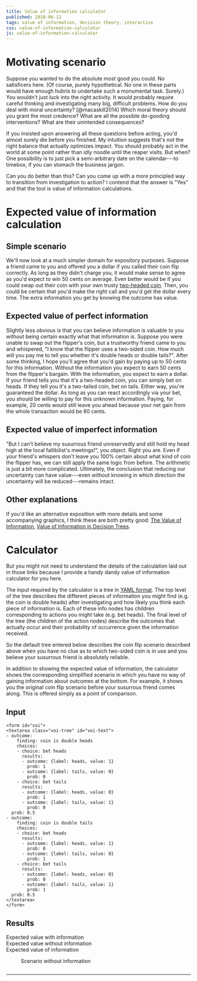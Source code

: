 ```yaml
---
title: Value of information calculator
published: 2018-06-12
tags: value of information, decision theory, interactive
css: value-of-information-calculator
js: value-of-information-calculator
---
```


# Motivating scenario

Suppose you wanted to do the absolute *most* good you could. No satisficers here. (Of course, purely hypothetical. No one in these parts would have enough hubris to undertake such a monumental task. Surely.) You wouldn't just luck into the right activity. It would probably require careful thinking and investigating many big, difficult problems. How do you deal with moral uncertainty? [@macaskill2014] Which moral theory should you grant the most credence? What are all the possible do-gooding interventions? What are their unintended consequences?

If you insisted upon answering all these questions before acting, you'd almost surely die before you finished. My intuition suggests that's not the right balance that actually optimizes impact. You should probably act in the world at some point rather than idly noodle until the reaper visits. But when? One possibility is to just pick a semi-arbitrary date on the calendar---to timebox, if you can stomach the business jargon.

Can you do better than this? Can you come up with a more principled way to transition from investigation to action? I contend that the answer is "Yes" and that the tool is value of information calculations.

# Expected value of information calculation

## Simple scenario

We'll now look at a much simpler domain for expository purposes. Suppose a friend came to you and offered you a dollar if you called their coin flip correctly. As long as they didn't charge you, it would make sense to agree as you'd expect to win 50 cents on average. Even better would be if you could swap out their coin with your own trusty [two-headed coin](http://tvtropes.org/pmwiki/pmwiki.php/Main/TwoHeadedCoin). Then, you could be certain that you'd make the right call and you'd get the dollar every time. The extra information you get by knowing the outcome has value.

## Expected value of perfect information

Slightly less obvious is that you can believe information is valuable to you without being certain exactly what that information is. Suppose you were unable to swap out the flipper's coin, but a trustworthy friend came to you and whispered, "I know that the flipper uses a two-sided coin. How much will you pay me to tell you whether it's double heads or double tails?". After some thinking, I hope you'll agree that you'd gain by paying up to 50 cents for this information. Without the information you expect to earn 50 cents from the flipper's bargain. With the information, you expect to earn a dollar. If your friend tells you that it's a two-headed coin, you can simply bet on heads. If they tell you it's a two-tailed coin, bet on tails. Either way, you're guaranteed the dollar. As long as you can react accordingly via your bet, you should be willing to pay for this unknown information. Paying, for example, 20 cents would still leave you ahead because your net gain from the whole transaction would be 80 cents.

<!--more-->

## Expected value of imperfect information

"But I can't believe my susurrous friend unreservedly and still hold my head high at the local fallibilist's meetings!", you object. Right you are. Even if your friend's whispers don't leave you 100% certain about what kind of coin the flipper has, we can still apply the same logic from before. The arithmetic is just a bit more complicated. Ultimately, the conclusion that reducing our uncertainty can have value---even without knowing in which direction the uncertainty will be reduced---remains intact.

## Other explanations

If you'd like an alternative exposition with more details and some accompanying graphics, I think these are both pretty good: [The Value of Information](http://www.public.asu.edu/~kirkwood/DAStuff/decisiontrees/DecisionTreePrimer-3.pdf), [Value of Information in Decision Trees](http://treeplan.com/chapters/value-of-information-in-decision-trees.pdf).

# Calculator

But you might not need to understand the details of the calculation laid out in those links because I provide a handy dandy value of information calculator for you here.

The input required by the calculator is a tree in [YAML format](https://en.wikipedia.org/wiki/YAML). The top level of the tree describes the different pieces of information you might find (e.g. the coin is double heads) after investigating and how likely you think each piece of information is. Each of these info nodes has children corresponding to actions you might take (e.g. bet heads). The final level of the tree (the children of the action nodes) describe the outcomes that actually occur and their probability of occurrence given the information received.

So the default tree entered below describes the coin flip scenario described above when you have no clue as to which two-sided coin is in use and you believe your susurrous friend is absolutely reliable.

In addition to showing the expected value of information, the calculator shows the corresponding simplified scenario in which you have no way of gaining information about outcomes at the bottom. For example, it shows you the original coin flip scenario before your susurrous friend comes along. This is offered simply as a point of comparison.

## Input

```{=html}
<form id="voi">
<textarea class="voi-tree" id="voi-text">
- outcome:
    finding: coin is double heads
    choices:
    - choice: bet heads
      results:
      - outcome: {label: heads, value: 1}
        prob: 1
      - outcome: {label: tails, value: 0}
        prob: 0
    - choice: bet tails
      results:
      - outcome: {label: heads, value: 0}
        prob: 1
      - outcome: {label: tails, value: 1}
        prob: 0
  prob: 0.5
- outcome:
    finding: coin is double tails
    choices:
    - choice: bet heads
      results:
      - outcome: {label: heads, value: 1}
        prob: 0
      - outcome: {label: tails, value: 0}
        prob: 1
    - choice: bet tails
      results:
      - outcome: {label: heads, value: 0}
        prob: 0
      - outcome: {label: tails, value: 1}
        prob: 1
  prob: 0.5
</textarea>
</form>
```

## Results

<output form="voi" for="voi-text">
<div id="voi-error"></div>
<div id="result-numbers">
<span class="label">Expected value with information</span><span id="expected-value"></span><br/>
<span class="label">Expected value without information</span><span id="forgotten-expected-value"></span><br/>
<span class="label">Expected value of information</span><span id="voi-result"></span><br/>
</div>
<figure><figcaption>Scenario without information</figcaption><pre class="voi-tree" id="forgotten"></pre></figure>
</output>

<hr class="references">
